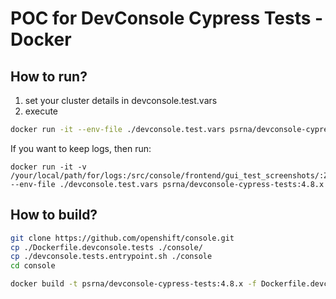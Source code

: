 # POC for DevConsole Cypress Tests - Docker

## How to run?

1. set your cluster details in devconsole.test.vars
2. execute 
```bash
docker run -it --env-file ./devconsole.test.vars psrna/devconsole-cypress-tests:4.8.x
```

If you want to keep logs, then run:
```basj
docker run -it -v /your/local/path/for/logs:/src/console/frontend/gui_test_screenshots/:Z  --env-file ./devconsole.test.vars psrna/devconsole-cypress-tests:4.8.x
```

## How to build?

```bash
git clone https://github.com/openshift/console.git
cp ./Dockerfile.devconsole.tests ./console/
cp ./devconsole.tests.entrypoint.sh ./console
cd console

docker build -t psrna/devconsole-cypress-tests:4.8.x -f Dockerfile.devconsole.tests .
```
